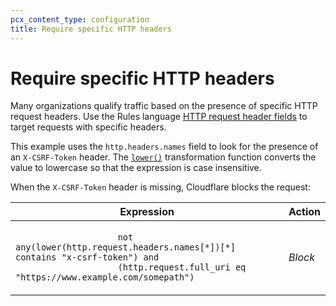 ```yaml
---
pcx_content_type: configuration
title: Require specific HTTP headers
---
```


# Require specific HTTP headers

Many organizations qualify traffic based on the presence of specific HTTP request headers. Use the Rules language [HTTP request header fields](/ruleset-engine/rules-language/fields/#http-request-header-fields) to target requests with specific headers.

This example uses the `http.headers.names` field to look for the presence of an `X-CSRF-Token` header. The [`lower()`](/ruleset-engine/rules-language/functions/#function-lower) transformation function converts the value to lowercase so that the expression is case insensitive.

When the `X-CSRF-Token` header is missing, Cloudflare blocks the request:

<table>
	<thead>
		<tr>
			<th>Expression</th>
			<th>Action</th>
		</tr>
	</thead>
	<tbody>
		<tr>
			<td>
				<code>
					not any(lower(http.request.headers.names[*])[*] contains "x-csrf-token") and
					(http.request.full_uri eq "https://www.example.com/somepath")
				</code>
			</td>
			<td>
				<em>Block</em>
			</td>
		</tr>
	</tbody>
</table>
